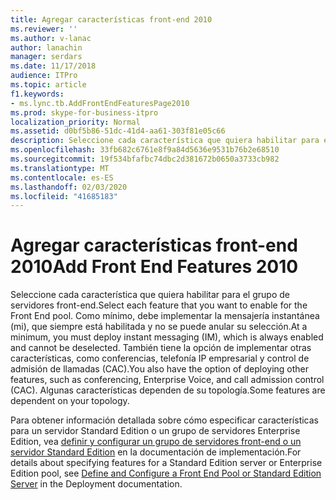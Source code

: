 ```yaml
---
title: Agregar características front-end 2010
ms.reviewer: ''
ms.author: v-lanac
author: lanachin
manager: serdars
ms.date: 11/17/2018
audience: ITPro
ms.topic: article
f1.keywords:
- ms.lync.tb.AddFrontEndFeaturesPage2010
ms.prod: skype-for-business-itpro
localization_priority: Normal
ms.assetid: d0bf5b86-51dc-41d4-aa61-303f81e05c66
description: Seleccione cada característica que quiera habilitar para el grupo de servidores front-end. Como mínimo, debe implementar la mensajería instantánea (mi), que siempre está habilitada y no se puede anular su selección. También tiene la opción de implementar otras características, como conferencias, telefonía IP empresarial y control de admisión de llamadas (CAC). Algunas características dependen de su topología.
ms.openlocfilehash: 33fb682c6761e8f9a84d5636e9531b76b2e68510
ms.sourcegitcommit: 19f534bfafbc74dbc2d381672b0650a3733cb982
ms.translationtype: MT
ms.contentlocale: es-ES
ms.lasthandoff: 02/03/2020
ms.locfileid: "41685183"
---
```

# <a name="add-front-end-features-2010"></a><span data-ttu-id="98fd3-106">Agregar características front-end 2010</span><span class="sxs-lookup"><span data-stu-id="98fd3-106">Add Front End Features 2010</span></span>

<span data-ttu-id="98fd3-107">Seleccione cada característica que quiera habilitar para el grupo de servidores front-end.</span><span class="sxs-lookup"><span data-stu-id="98fd3-107">Select each feature that you want to enable for the Front End pool.</span></span> <span data-ttu-id="98fd3-108">Como mínimo, debe implementar la mensajería instantánea (mi), que siempre está habilitada y no se puede anular su selección.</span><span class="sxs-lookup"><span data-stu-id="98fd3-108">At a minimum, you must deploy instant messaging (IM), which is always enabled and cannot be deselected.</span></span> <span data-ttu-id="98fd3-109">También tiene la opción de implementar otras características, como conferencias, telefonía IP empresarial y control de admisión de llamadas (CAC).</span><span class="sxs-lookup"><span data-stu-id="98fd3-109">You also have the option of deploying other features, such as conferencing, Enterprise Voice, and call admission control (CAC).</span></span> <span data-ttu-id="98fd3-110">Algunas características dependen de su topología.</span><span class="sxs-lookup"><span data-stu-id="98fd3-110">Some features are dependent on your topology.</span></span>

<span data-ttu-id="98fd3-111">Para obtener información detallada sobre cómo especificar características para un servidor Standard Edition o un grupo de servidores Enterprise Edition, vea [definir y configurar un grupo de servidores front-end o un servidor Standard Edition](https://technet.microsoft.com/library/713fc263-23dd-414a-b001-82932e4fe966.aspx) en la documentación de implementación.</span><span class="sxs-lookup"><span data-stu-id="98fd3-111">For details about specifying features for a Standard Edition server or Enterprise Edition pool, see [Define and Configure a Front End Pool or Standard Edition Server](https://technet.microsoft.com/library/713fc263-23dd-414a-b001-82932e4fe966.aspx) in the Deployment documentation.</span></span>



